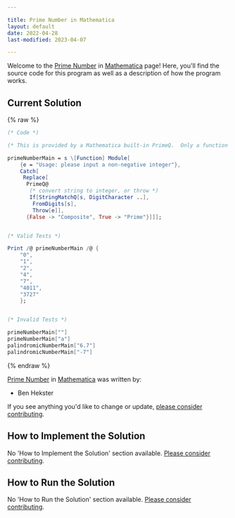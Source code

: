 ```yaml
---

title: Prime Number in Mathematica
layout: default
date: 2022-04-28
last-modified: 2023-04-07

---
```


Welcome to the [Prime Number](https://sampleprograms.io/projects/prime-number) in [Mathematica](https://sampleprograms.io/languages/mathematica) page! Here, you'll find the source code for this program as well as a description of how the program works.

## Current Solution

{% raw %}

```mathematica
(* Code *)

(* This is provided by a Mathematica built-in PrimeQ.  Only a function to provide the 'user interface' is needed: *)

primeNumberMain = s \[Function] Module[
    {e = "Usage: please input a non-negative integer"},
    Catch[
     Replace[
      PrimeQ@
       (* convert string to integer, or throw *)
       If[StringMatchQ[s, DigitCharacter ..],
        FromDigits[s],
        Throw[e]],
      {False -> "Composite", True -> "Prime"}]]];


(* Valid Tests *)

Print /@ primeNumberMain /@ {
    "0",
    "1",
    "2",
    "4",
    "7",
    "4011",
    "3727"
    };


(* Invalid Tests *)

primeNumberMain[""]
primeNumberMain["a"]
palindromicNumberMain["6.7"]
palindromicNumberMain["-7"]
```

{% endraw %}

[Prime Number](https://sampleprograms.io/projects/prime-number) in [Mathematica](https://sampleprograms.io/languages/mathematica) was written by:

- Ben Hekster

If you see anything you'd like to change or update, [please consider contributing](https://github.com/TheRenegadeCoder/sample-programs).

## How to Implement the Solution

No 'How to Implement the Solution' section available. [Please consider contributing](https://github.com/TheRenegadeCoder/sample-programs-website).

## How to Run the Solution

No 'How to Run the Solution' section available. [Please consider contributing](https://github.com/TheRenegadeCoder/sample-programs-website).
